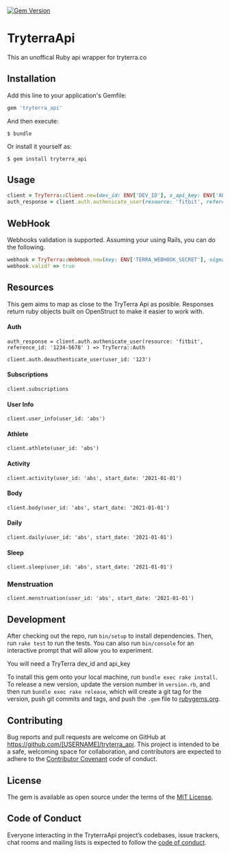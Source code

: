 [![Gem Version](https://badge.fury.io/rb/tryterra_api@2x.png)](https://badge.fury.io/rb/tryterra_api)

# TryterraApi


This an unoffical Ruby api wrapper for tryterra.co

## Installation

Add this line to your application's Gemfile:

```ruby
gem 'tryterra_api'
```

And then execute:

    $ bundle

Or install it yourself as:

    $ gem install tryterra_api

## Usage

```ruby
client = TryTerra::Client.new(dev_id: ENV['DEV_ID'], x_api_key: ENV['API_KEY'])
auth_response = client.auth.authenicate_user(resource: 'fitbit', reference_id: '1234-5678' )
```

## WebHook

Webhooks validation is supported. Assuming your using Rails, you can do the following. 

```ruby
webhook = TryTerra::WebHook.new(key: ENV['TERRA_WEBHOOK_SECRET'], signature_header: request.headers['terra-signature'], data: request.body.read)
webhook.valid? => true
```


## Resources

This gem aims to map as close to the TryTerra Api as posible. Responses return ruby objects built on OpenStruct to make it easier to work with.

#### Auth

```
auth_response = client.auth.authenicate_user(resource: 'fitbit', reference_id: '1234-5678' ) => TryTerra::Auth

client.auth.deauthenticate_user(user_id: '123')
```

#### Subscriptions

```
client.subscriptions
```

#### User Info

```
client.user_info(user_id: 'abs')
```

#### Athlete

```
client.athlete(user_id: 'abs')
```

#### Activity

```
client.activity(user_id: 'abs', start_date: '2021-01-01')
```

#### Body

```
client.body(user_id: 'abs', start_date: '2021-01-01')
```

#### Daily

```
client.daily(user_id: 'abs', start_date: '2021-01-01')
```

#### Sleep

```
client.sleep(user_id: 'abs', start_date: '2021-01-01')
```

### Menstruation

```
client.menstruation(user_id: 'abs', start_date: '2021-01-01')
```

## Development

After checking out the repo, run `bin/setup` to install dependencies. Then, run `rake test` to run the tests. You can also run `bin/console` for an interactive prompt that will allow you to experiment.

You will need a TryTerra dev_id and api_key

To install this gem onto your local machine, run `bundle exec rake install`. To release a new version, update the version number in `version.rb`, and then run `bundle exec rake release`, which will create a git tag for the version, push git commits and tags, and push the `.gem` file to [rubygems.org](https://rubygems.org).

## Contributing

Bug reports and pull requests are welcome on GitHub at https://github.com/[USERNAME]/tryterra_api. This project is intended to be a safe, welcoming space for collaboration, and contributors are expected to adhere to the [Contributor Covenant](http://contributor-covenant.org) code of conduct.

## License

The gem is available as open source under the terms of the [MIT License](https://opensource.org/licenses/MIT).

## Code of Conduct

Everyone interacting in the TryterraApi project’s codebases, issue trackers, chat rooms and mailing lists is expected to follow the [code of conduct](https://github.com/[USERNAME]/tryterra_api/blob/master/CODE_OF_CONDUCT.md).
